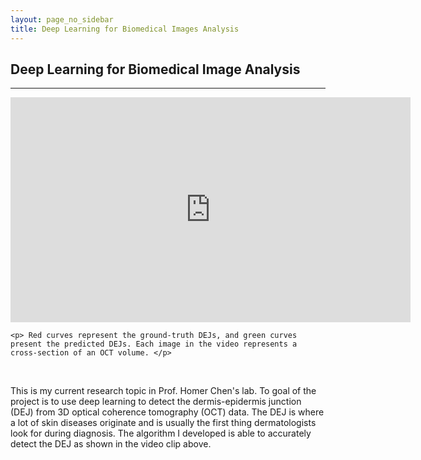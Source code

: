 ```yaml
---
layout: page_no_sidebar
title: Deep Learning for Biomedical Images Analysis
---
```


## Deep Learning for Biomedical Image Analysis
***
<div class="video_with_caption">
    <iframe width="640" height="360" src="https://www.youtube.com/embed/QEWqGXA_Ygk" frameborder="0" allow="accelerometer; autoplay; encrypted-media; gyroscope; picture-in-picture" allowfullscreen></iframe>

    <p> Red curves represent the ground-truth DEJs, and green curves present the predicted DEJs. Each image in the video represents a cross-section of an OCT volume. </p>
</div>
<br>

This is my current research topic in Prof. Homer Chen's lab. To goal of the project is to use deep learning to detect the dermis-epidermis junction (DEJ) from 3D optical coherence tomography (OCT) data. The DEJ is where a lot of skin diseases originate and is usually the first thing dermatologists look for during diagnosis. The algorithm I developed is able to accurately detect the DEJ as shown in the video clip above.
